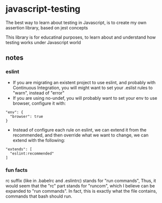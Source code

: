 # javascript-testing

The best way to learn about testing in Javascript, is to create my own assertion library, based on jest concepts

This library is for educatinal purposes, to learn about and understand how testing works under Javascript world

## notes

### eslint
- If you are migrating an existent project to use eslint, and probably with Continuous Integration, you will might want to set your .eslist rules to "warn", instead of "error"
- If you are using no-undef, you will probably want to set your env to use browser, configure it with:
```
"env": {
  "browser": true
}
```
- Instead of configure each rule on eslint, we can extend it from the recommended, and then override what we want to change, we can extend with the following:
```
"extends": [
  "eslint:recommended"
]
```

### fun facts
rc suffix (like in .babelrc and .eslintrc) stands for "run commands", Thus, it would seem that the "rc" part stands for "runcom", which I believe can be expanded to "run commands". In fact, this is exactly what the file contains, commands that bash should run.

